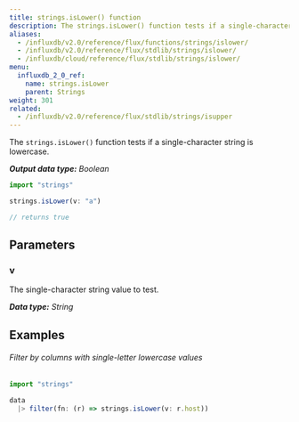 ```yaml
---
title: strings.isLower() function
description: The strings.isLower() function tests if a single-character string is lowercase.
aliases:
  - /influxdb/v2.0/reference/flux/functions/strings/islower/
  - /influxdb/v2.0/reference/flux/stdlib/strings/islower/
  - /influxdb/cloud/reference/flux/stdlib/strings/islower/
menu:
  influxdb_2_0_ref:
    name: strings.isLower
    parent: Strings
weight: 301
related:
  - /influxdb/v2.0/reference/flux/stdlib/strings/isupper
---
```


The `strings.isLower()` function tests if a single-character string is lowercase.

_**Output data type:** Boolean_

```js
import "strings"

strings.isLower(v: "a")

// returns true
```

## Parameters

### v
The single-character string value to test.

_**Data type:** String_

## Examples

###### Filter by columns with single-letter lowercase values
```js
import "strings"

data
  |> filter(fn: (r) => strings.isLower(v: r.host))
```
